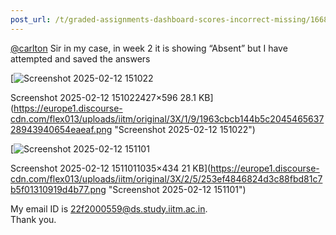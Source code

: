 ```yaml
---
post_url: /t/graded-assignments-dashboard-scores-incorrect-missing/166816/7
---
```

[@carlton](/u/carlton) Sir in my case, in week 2 it is showing “Absent” but I have attempted and saved the answers  

[![Screenshot 2025-02-12 151022](https://europe1.discourse-cdn.com/flex013/uploads/iitm/original/3X/1/9/1963cbcb144b5c204546563728943940654eaeaf.png)

Screenshot 2025-02-12 151022427×596 28.1 KB](https://europe1.discourse-cdn.com/flex013/uploads/iitm/original/3X/1/9/1963cbcb144b5c204546563728943940654eaeaf.png "Screenshot 2025-02-12 151022")

  

[![Screenshot 2025-02-12 151101](https://europe1.discourse-cdn.com/flex013/uploads/iitm/optimized/3X/2/5/253ef4846824d3c88fbd81c7b5f01310919d4b77_2_690x289.png)

Screenshot 2025-02-12 1511011035×434 21 KB](https://europe1.discourse-cdn.com/flex013/uploads/iitm/original/3X/2/5/253ef4846824d3c88fbd81c7b5f01310919d4b77.png "Screenshot 2025-02-12 151101")

My email ID is 22f2000559@ds.study.iitm.ac.in.  
Thank you.